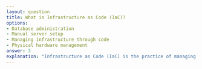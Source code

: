 ```yaml
---
layout: question
title: What is Infrastructure as Code (IaC)?
options:
- Database administration
- Manual server setup
- Managing infrastructure through code
- Physical hardware management
answer: 3
explanation: "Infrastructure as Code (IaC) is the practice of managing and provisioning computing infrastructure through machine-readable definition files."
---
```


